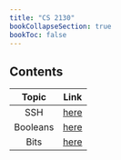 ```yaml
---
title: "CS 2130"
bookCollapseSection: true
bookToc: false
---
```

## Contents

|  Topic   |              Link              |
| :------: | :----------------------------: |
|   SSH    |   [here](/notes/cs2130/ssh)    |
| Booleans | [here](/notes/cs2130/booleans) |
|   Bits   |   [here](/notes/cs2130/bits)   |
